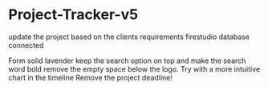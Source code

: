 # Project-Tracker-v5
update the project based on the clients requirements 
firestudio database connected

Form solid lavender
keep the search option on top and make the search word bold
remove the empty space below the logo.
Try with a more intuitive chart in the timeline
Remove the project deadline!